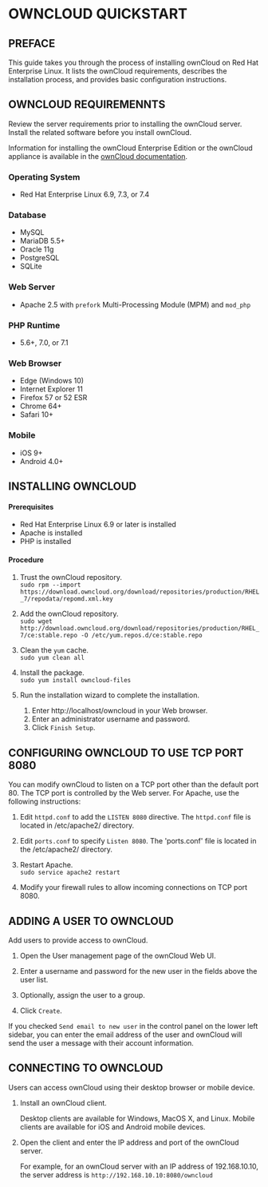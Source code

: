 # OWNCLOUD QUICKSTART


## PREFACE
This guide takes you through the process of installing ownCloud on Red Hat Enterprise Linux. It lists the ownCloud requirements, describes the installation process, and provides basic configuration instructions.

## OWNCLOUD REQUIREMENNTS
Review the server requirements prior to installing the ownCloud server. Install the related software before you install ownCloud.

Information for installing the ownCloud Enterprise Edition or the ownCloud appliance is available in the [ownCloud documentation](https://doc.owncloud.org/server/latest/admin_manual/contents.html).

### Operating System
- Red Hat Enterprise Linux 6.9, 7.3, or 7.4

### Database
- MySQL
- MariaDB 5.5+
- Oracle 11g
- PostgreSQL
- SQLite

### Web Server
- Apache 2.5 with `prefork`  Multi-Processing Module (MPM) and `mod_php`

### PHP Runtime
- 5.6+, 7.0, or 7.1

### Web Browser
- Edge (Windows 10)
- Internet Explorer 11
- Firefox 57 or 52 ESR
- Chrome 64+
- Safari 10+

### Mobile
- iOS 9+
- Android 4.0+

## INSTALLING OWNCLOUD

#### Prerequisites
- Red Hat Enterprise Linux 6.9 or later is installed
- Apache is installed
- PHP is installed

#### Procedure
1. Trust the ownCloud repository.  
    ```sudo rpm --import https://download.owncloud.org/download/repositories/production/RHEL_7/repodata/repomd.xml.key```

2. Add the ownCloud repository.  
    ```sudo wget http://download.owncloud.org/download/repositories/production/RHEL_7/ce:stable.repo -O /etc/yum.repos.d/ce:stable.repo```

3. Clean the `yum` cache.  
    ```sudo yum clean all```

4. Install the package.  
    ```sudo yum install owncloud-files```

5. Run the installation wizard to complete the installation.  
    1. Enter http://localhost/owncloud in your Web browser.
    2. Enter an administrator username and password.
    3. Click `Finish Setup`.

## CONFIGURING OWNCLOUD TO USE TCP PORT 8080
You can modify ownCloud to listen on a TCP port other than the default port 80. The TCP port is controlled by the Web server. For Apache, use the following instructions:

1. Edit `httpd.conf` to add the `LISTEN 8080` directive. The `httpd.conf` file is located in /etc/apache2/ directory.

2. Edit `ports.conf` to specify `Listen 8080`. The 'ports.conf' file is located in the /etc/apache2/ directory.

3. Restart Apache.  
    ````sudo service apache2 restart````

4. Modify your firewall rules to allow incoming connections on TCP port 8080.

## ADDING A USER TO OWNCLOUD
Add users to provide access to ownCloud.
1. Open the User management page of the ownCloud Web UI.  

2. Enter a username and password for the new user in the fields above the user list.  

3. Optionally, assign the user to a group.  

4. Click `Create`.  

If you checked `Send email to new user` in the control panel on the lower left sidebar, you can enter the email address of the user and ownCloud will send the user a message with their account information.

## CONNECTING TO OWNCLOUD
Users can access ownCloud using their desktop browser or mobile device.

1. Install an ownCloud client.  

    Desktop clients are available for Windows, MacOS X, and Linux. Mobile clients are available for iOS and Android mobile devices.

2. Open the client and enter the IP address and port of the ownCloud server.  

    For example, for an ownCloud server with an IP address of 192.168.10.10, the server address is `http://192.168.10.10:8080/owncloud`
